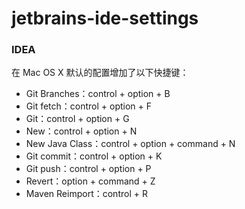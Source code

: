 # jetbrains-ide-settings

### IDEA

在 Mac OS X 默认的配置增加了以下快捷键：

- Git Branches：control + option + B
- Git fetch：control + option + F
- Git：control + option + G
- New：control + option + N
- New Java Class：control + option + command + N
- Git commit：control + option + K
- Git push：control + option + P
- Revert：option + command + Z
- Maven Reimport：control + R